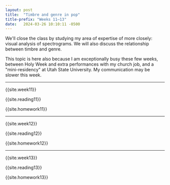 ```yaml
---
layout: post
title:  "Timbre and genre in pop"
title-prefix: "Weeks 11–13"
date:   2024-03-26 10:10:11 -0500
---
```


We'll close the class by studying my area of expertise of more closely: visual analysis of spectrograms. We will also discuss the relationship between timbre and genre.

This topic is here also because I am exceptionally busy these few weeks, between Holy Week and extra performances with my church job, and a "mini-residency" at Utah State University. My communication may be slower this week.

-------

{{site.week11}}

{{site.reading11}}

{{site.homework11}}

-------

{{site.week12}}

{{site.reading12}}

{{site.homework12}}

-------

{{site.week13}}

{{site.reading13}}

{{site.homework13}}